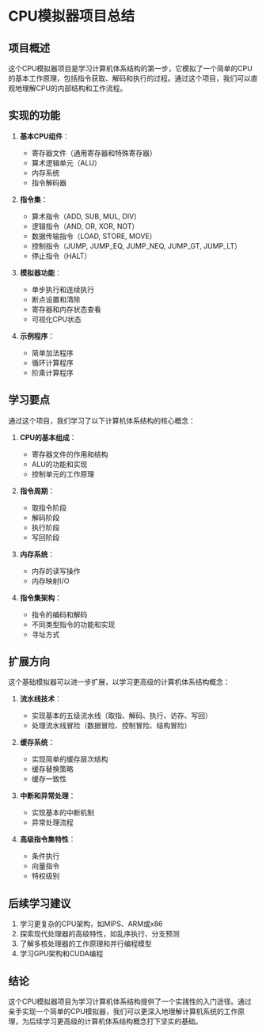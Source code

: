 # CPU模拟器项目总结

## 项目概述

这个CPU模拟器项目是学习计算机体系结构的第一步，它模拟了一个简单的CPU的基本工作原理，包括指令获取、解码和执行的过程。通过这个项目，我们可以直观地理解CPU的内部结构和工作流程。

## 实现的功能

1. **基本CPU组件**：
   - 寄存器文件（通用寄存器和特殊寄存器）
   - 算术逻辑单元（ALU）
   - 内存系统
   - 指令解码器

2. **指令集**：
   - 算术指令（ADD, SUB, MUL, DIV）
   - 逻辑指令（AND, OR, XOR, NOT）
   - 数据传输指令（LOAD, STORE, MOVE）
   - 控制指令（JUMP, JUMP_EQ, JUMP_NEQ, JUMP_GT, JUMP_LT）
   - 停止指令（HALT）

3. **模拟器功能**：
   - 单步执行和连续执行
   - 断点设置和清除
   - 寄存器和内存状态查看
   - 可视化CPU状态

4. **示例程序**：
   - 简单加法程序
   - 循环计算程序
   - 阶乘计算程序

## 学习要点

通过这个项目，我们学习了以下计算机体系结构的核心概念：

1. **CPU的基本组成**：
   - 寄存器文件的作用和结构
   - ALU的功能和实现
   - 控制单元的工作原理

2. **指令周期**：
   - 取指令阶段
   - 解码阶段
   - 执行阶段
   - 写回阶段

3. **内存系统**：
   - 内存的读写操作
   - 内存映射I/O

4. **指令集架构**：
   - 指令的编码和解码
   - 不同类型指令的功能和实现
   - 寻址方式

## 扩展方向

这个基础模拟器可以进一步扩展，以学习更高级的计算机体系结构概念：

1. **流水线技术**：
   - 实现基本的五级流水线（取指、解码、执行、访存、写回）
   - 处理流水线冒险（数据冒险、控制冒险、结构冒险）

2. **缓存系统**：
   - 实现简单的缓存层次结构
   - 缓存替换策略
   - 缓存一致性

3. **中断和异常处理**：
   - 实现基本的中断机制
   - 异常处理流程

4. **高级指令集特性**：
   - 条件执行
   - 向量指令
   - 特权级别

## 后续学习建议

1. 学习更复杂的CPU架构，如MIPS、ARM或x86
2. 探索现代处理器的高级特性，如乱序执行、分支预测
3. 了解多核处理器的工作原理和并行编程模型
4. 学习GPU架构和CUDA编程

## 结论

这个CPU模拟器项目为学习计算机体系结构提供了一个实践性的入门途径。通过亲手实现一个简单的CPU模拟器，我们可以更深入地理解计算机系统的工作原理，为后续学习更高级的计算机体系结构概念打下坚实的基础。 